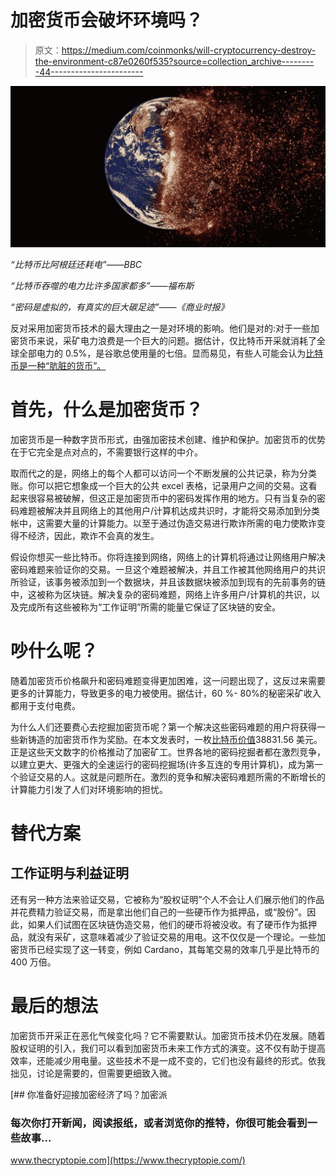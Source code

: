 # 加密货币会破坏环境吗？

> 原文：<https://medium.com/coinmonks/will-cryptocurrency-destroy-the-environment-c87e0260f535?source=collection_archive---------44----------------------->

![](img/ed3ab096743903caacfa6891bb322d9b.png)

*“比特币比阿根廷还耗电”——BBC*

*“比特币吞噬的电力比许多国家都多”——福布斯*

*“密码是虚拟的，有真实的巨大碳足迹”——《商业时报》*

反对采用加密货币技术的最大理由之一是对环境的影响。他们是对的:对于一些加密货币来说，采矿电力浪费是一个巨大的问题。据估计，仅比特币开采就消耗了全球全部电力的 0.5%，是谷歌总使用量的七倍。显而易见，有些人可能会认为[比特币是一种“肮脏的货币”。](https://www.ft.com/content/1aecb2db-8f61-427c-a413-3b929291c8ac)

# 首先，什么是加密货币？

加密货币是一种数字货币形式，由强加密技术创建、维护和保护。加密货币的优势在于它完全是点对点的，不需要银行这样的中介。

取而代之的是，网络上的每个人都可以访问一个不断发展的公共记录，称为分类账。你可以把它想象成一个巨大的公共 excel 表格，记录用户之间的交易。这看起来很容易被破解，但这正是加密货币中的密码发挥作用的地方。只有当复杂的密码难题被解决并且网络上的其他用户/计算机达成共识时，才能将交易添加到分类帐中，这需要大量的计算能力。以至于通过伪造交易进行欺诈所需的电力使欺诈变得不经济，因此，欺诈不会真的发生。

假设你想买一些比特币。你将连接到网络，网络上的计算机将通过让网络用户解决密码难题来验证你的交易。一旦这个难题被解决，并且工作被其他网络用户的共识所验证，该事务被添加到一个数据块，并且该数据块被添加到现有的先前事务的链中，这被称为区块链。解决复杂的密码难题，网络上许多用户/计算机的共识，以及完成所有这些被称为“工作证明”所需的能量它保证了区块链的安全。

# 吵什么呢？

随着加密货币价格飙升和密码难题变得更加困难，这一问题出现了，这反过来需要更多的计算能力，导致更多的电力被使用。据估计，60 %- 80%的秘密采矿收入都用于支付电费。

为什么人们还要费心去挖掘加密货币呢？第一个解决这些密码难题的用户将获得一些新铸造的加密货币作为奖励。在本文发表时，一枚[比特币价值](https://coinmarketcap.com/currencies/bitcoin/)38831.56 美元。正是这些天文数字的价格推动了加密矿工。世界各地的密码挖掘者都在激烈竞争，以建立更大、更强大的全速运行的密码挖掘场(许多互连的专用计算机)，成为第一个验证交易的人。这就是问题所在。激烈的竞争和解决密码难题所需的不断增长的计算能力引发了人们对环境影响的担忧。

# 替代方案

## 工作证明与利益证明

还有另一种方法来验证交易，它被称为“股权证明”个人不会让人们展示他们的作品并花费精力验证交易，而是拿出他们自己的一些硬币作为抵押品，或“股份”。因此，如果人们试图在区块链伪造交易，他们的硬币将被没收。有了硬币作为抵押品，就没有采矿，这意味着减少了验证交易的用电。这不仅仅是一个理论。一些加密货币已经实现了这一转变，例如 Cardano，其每笔交易的效率几乎是比特币的 400 万倍。

# 最后的想法

加密货币开采正在恶化气候变化吗？它不需要默认。加密货币技术仍在发展。随着股权证明的引入，我们可以看到加密货币未来工作方式的演变。这不仅有助于提高效率，还能减少用电量。这些技术不是一成不变的，它们也没有最终的形式。依我拙见，讨论是需要的，但需要更细致入微。

[](https://www.thecryptopie.com/) [## 你准备好迎接加密经济了吗？加密派

### 每次你打开新闻，阅读报纸，或者浏览你的推特，你很可能会看到一些故事…

www.thecryptopie.com](https://www.thecryptopie.com/)